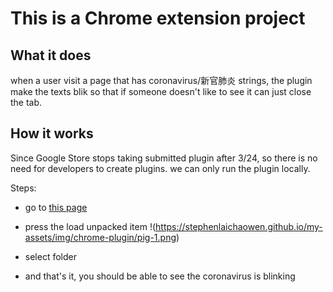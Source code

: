 # This is a Chrome extension project

## What it does
when a user visit a page that has coronavirus/新官肺炎 strings, the plugin make the texts blik so that if someone doesn't like to see it can just close the tab.

## How it works
Since Google Store stops taking submitted plugin after 3/24, so there is no need for developers to create plugins. we can only run the plugin locally.

Steps:
- go to [this page](chrome://extensions/)
- press the load unpacked item
!(https://stephenlaichaowen.github.io/my-assets/img/chrome-plugin/pig-1.png)

- select folder

- and that's it, you should be able to see the coronavirus is blinking

